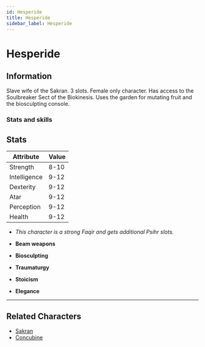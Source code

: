 ```yaml
---
id: Hesperide
title: Hesperide
sidebar_label: Hesperide
---
```


# Hesperide

## Information

Slave wife of the Sakran.
3 slots.
Female only character.
Has access to the Soulbreaker Sect of the Biokinesis.
Uses the garden for mutating fruit and the biosculpting console.

### Stats and skills

## Stats

| Attribute       | Value          |
| --------------- | -------------- |
| Strength        | 8-10           |
| Intelligence    | 9-12           |
| Dexterity       | 9-12           |
| Atar            | 9-12           |
| Perception      | 9-12           |
| Health          | 9-12           |

- *This character is a strong Faqir and gets additional Psihr slots.*

- **Beam weapons**
- **Biosculpting**
- **Traumaturgy**
- **Stoicism**
- **Elegance**

---

## Related Characters

- [Sakran](./sakran)
- [Concubine](./concubine)
